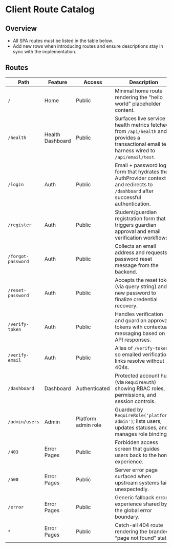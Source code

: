 # Client Route Catalog

## Overview
- All SPA routes must be listed in the table below.
- Add new rows when introducing routes and ensure descriptions stay in sync with the implementation.

## Routes
| Path | Feature | Access | Description |
| --- | --- | --- | --- |
| `/` | Home | Public | Minimal home route rendering the "hello world" placeholder content. |
| `/health` | Health Dashboard | Public | Surfaces live service health metrics fetched from `/api/health` and provides a transactional email test harness wired to `/api/email/test`. |
| `/login` | Auth | Public | Email + password login form that hydrates the AuthProvider context and redirects to `/dashboard` after successful authentication. |
| `/register` | Auth | Public | Student/guardian registration form that triggers guardian approval and email verification workflows. |
| `/forgot-password` | Auth | Public | Collects an email address and requests a password reset message from the backend. |
| `/reset-password` | Auth | Public | Accepts the reset token (via query string) and new password to finalize credential recovery. |
| `/verify-token` | Auth | Public | Handles verification and guardian approval tokens with contextual messaging based on API responses. |
| `/verify-email` | Auth | Public | Alias of `/verify-token` so emailed verification links resolve without 404s. |
| `/dashboard` | Dashboard | Authenticated | Protected account hub (via `RequireAuth`) showing RBAC roles, permissions, and session controls. |
| `/admin/users` | Admin | Platform admin role | Guarded by `RequireRole('platform-admin')`; lists users, updates statuses, and manages role bindings. |
| `/403` | Error Pages | Public | Forbidden access screen that guides users back to the home experience. |
| `/500` | Error Pages | Public | Server error page surfaced when upstream systems fail unexpectedly. |
| `/error` | Error Pages | Public | Generic fallback error experience shared by the global error boundary. |
| `*` | Error Pages | Public | Catch-all 404 route rendering the branded “page not found” state. |
